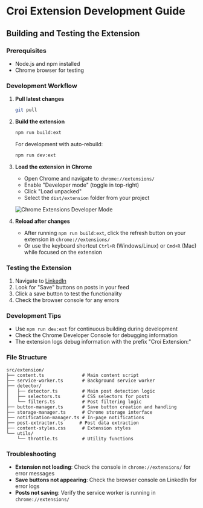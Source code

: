 # Croi Extension Development Guide

## Building and Testing the Extension

### Prerequisites
- Node.js and npm installed
- Chrome browser for testing

### Development Workflow

1. **Pull latest changes**
   ```bash
   git pull
   ```

2. **Build the extension**
   ```bash
   npm run build:ext
   ```
   
   For development with auto-rebuild:
   ```bash
   npm run dev:ext
   ```

3. **Load the extension in Chrome**
   - Open Chrome and navigate to `chrome://extensions/`
   - Enable "Developer mode" (toggle in top-right)
   - Click "Load unpacked"
   - Select the `dist/extension` folder from your project
   
   ![Chrome Extensions Developer Mode](https://developer.chrome.com/static/docs/extensions/get-started/tutorial/hello-world/image/extensions-page-e0d64d89a6acf_1920.png)

4. **Reload after changes**
   - After running `npm run build:ext`, click the refresh button on your extension in `chrome://extensions/`
   - Or use the keyboard shortcut `Ctrl+R` (Windows/Linux) or `Cmd+R` (Mac) while focused on the extension

### Testing the Extension
1. Navigate to [LinkedIn](https://www.linkedin.com/feed/)
2. Look for "Save" buttons on posts in your feed
3. Click a save button to test the functionality
4. Check the browser console for any errors

### Development Tips
- Use `npm run dev:ext` for continuous building during development
- Check the Chrome Developer Console for debugging information
- The extension logs debug information with the prefix "Croi Extension:"

### File Structure
```
src/extension/
├── content.ts              # Main content script
├── service-worker.ts       # Background service worker
├── detector/
│   ├── detector.ts         # Main post detection logic
│   ├── selectors.ts        # CSS selectors for posts
│   └── filters.ts          # Post filtering logic
├── button-manager.ts       # Save button creation and handling
├── storage-manager.ts      # Chrome storage interface
├── notification-manager.ts # In-page notifications
├── post-extractor.ts      # Post data extraction
├── content-styles.css      # Extension styles
└── utils/
    └── throttle.ts         # Utility functions
```

### Troubleshooting
- **Extension not loading**: Check the console in `chrome://extensions/` for error messages
- **Save buttons not appearing**: Check the browser console on LinkedIn for error logs
- **Posts not saving**: Verify the service worker is running in `chrome://extensions/`